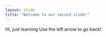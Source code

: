 ```yaml
---
layout: slide
title: "Welcome to our second slide!"
---
```

Hi, just learning
Use the left arrow to go back!
